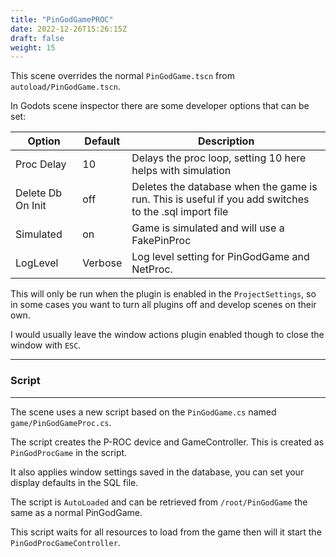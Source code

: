 ```yaml
---
title: "PinGodGamePROC"
date: 2022-12-26T15:26:15Z
draft: false
weight: 15
---
```


This scene overrides the normal `PinGodGame.tscn` from `autoload/PinGodGame.tscn`. 

In Godots scene inspector there are some developer options that can be set:

|Option|Default|Description|
|---|---|---|
|Proc Delay|10|Delays the proc loop, setting 10 here helps with simulation|
|Delete Db On Init|off|Deletes the database when the game is run. This is useful if you add switches to the .sql import file|
|Simulated|on|Game is simulated and will use a FakePinProc|
|LogLevel|Verbose|Log level setting for PinGodGame and NetProc.|

This will only be run when the plugin is enabled in the `ProjectSettings`, so in some cases you want to turn all plugins off and develop scenes on their own. 

I would usually leave the window actions plugin enabled though to close the window with `ESC`.

---
### Script
---

The scene uses a new script based on the `PinGodGame.cs` named `game/PinGodGameProc.cs`.

The script creates the P-ROC device and GameController. This is created as `PinGodProcGame` in the script.

It also applies window settings saved in the database, you can set your display defaults in the SQL file.

The script is `AutoLoaded` and can be retrieved from `/root/PinGodGame` the same as a normal PinGodGame.

This script waits for all resources to load from the game then will it start the `PinGodProcGameController`.
